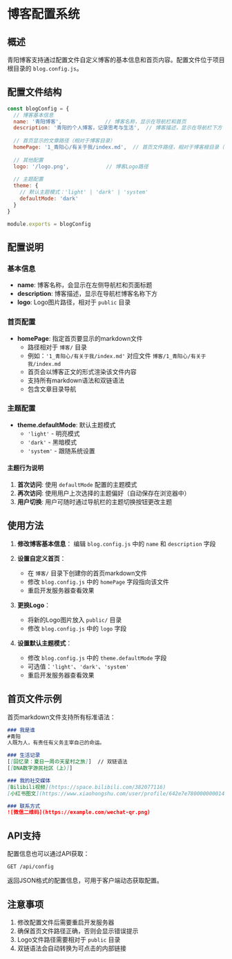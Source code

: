 # 博客配置系统

## 概述

青阳博客支持通过配置文件自定义博客的基本信息和首页内容。配置文件位于项目根目录的 `blog.config.js`。

## 配置文件结构

```javascript
const blogConfig = {
  // 博客基本信息
  name: '青阳博客',              // 博客名称，显示在导航栏和首页
  description: '青阳的个人博客，记录思考与生活',  // 博客描述，显示在导航栏下方
  
  // 首页显示的文章路径（相对于博客目录）
  homePage: '1_青阳心/有关于我/index.md',  // 首页文件路径，相对于博客根目录（博客/）
  
  // 其他配置
  logo: '/logo.png',            // 博客Logo路径
  
  // 主题配置
  theme: {
    // 默认主题模式：'light' | 'dark' | 'system'
    defaultMode: 'dark'
  }
}

module.exports = blogConfig
```

## 配置说明

### 基本信息

- **name**: 博客名称，会显示在左侧导航栏和页面标题
- **description**: 博客描述，显示在导航栏博客名称下方
- **logo**: Logo图片路径，相对于 `public` 目录

### 首页配置

- **homePage**: 指定首页要显示的markdown文件
  - 路径相对于 `博客/` 目录
  - 例如：`'1_青阳心/有关于我/index.md'` 对应文件 `博客/1_青阳心/有关于我/index.md`
  - 首页会以博客正文的形式渲染该文件内容
  - 支持所有markdown语法和双链语法
  - 包含文章目录导航

### 主题配置

- **theme.defaultMode**: 默认主题模式
  - `'light'` - 明亮模式
  - `'dark'` - 黑暗模式  
  - `'system'` - 跟随系统设置

#### 主题行为说明

1. **首次访问**: 使用 `defaultMode` 配置的主题模式
2. **再次访问**: 使用用户上次选择的主题偏好（自动保存在浏览器中）
3. **用户切换**: 用户可随时通过导航栏的主题切换按钮更改主题

## 使用方法

1. **修改博客基本信息**：
   编辑 `blog.config.js` 中的 `name` 和 `description` 字段

2. **设置自定义首页**：
   - 在 `博客/` 目录下创建你的首页markdown文件
   - 修改 `blog.config.js` 中的 `homePage` 字段指向该文件
   - 重启开发服务器查看效果

3. **更换Logo**：
   - 将新的Logo图片放入 `public/` 目录
   - 修改 `blog.config.js` 中的 `logo` 字段

4. **设置默认主题模式**：
   - 修改 `blog.config.js` 中的 `theme.defaultMode` 字段
   - 可选值：`'light'`、`'dark'`、`'system'`
   - 重启开发服务器查看效果

## 首页文件示例

首页markdown文件支持所有标准语法：

```markdown
### 我是谁
#青阳 
人既为人，有责任有义务主宰自己的命运。

### 生活记录
[[回忆录：夏日一周の天星村之旅]]  // 双链语法
[[DNA数字游民社区（上）]]

### 我的社交媒体
[Bilibili视频](https://space.bilibili.com/382077116)
[小红书图文](https://www.xiaohongshu.com/user/profile/642e7e78000000001400d8dd)

### 联系方式
![微信二维码](https://example.com/wechat-qr.png)
```

## API支持

配置信息也可以通过API获取：

```
GET /api/config
```

返回JSON格式的配置信息，可用于客户端动态获取配置。

## 注意事项

1. 修改配置文件后需要重启开发服务器
2. 确保首页文件路径正确，否则会显示错误提示
3. Logo文件路径需要相对于 `public` 目录
4. 双链语法会自动转换为可点击的内部链接 